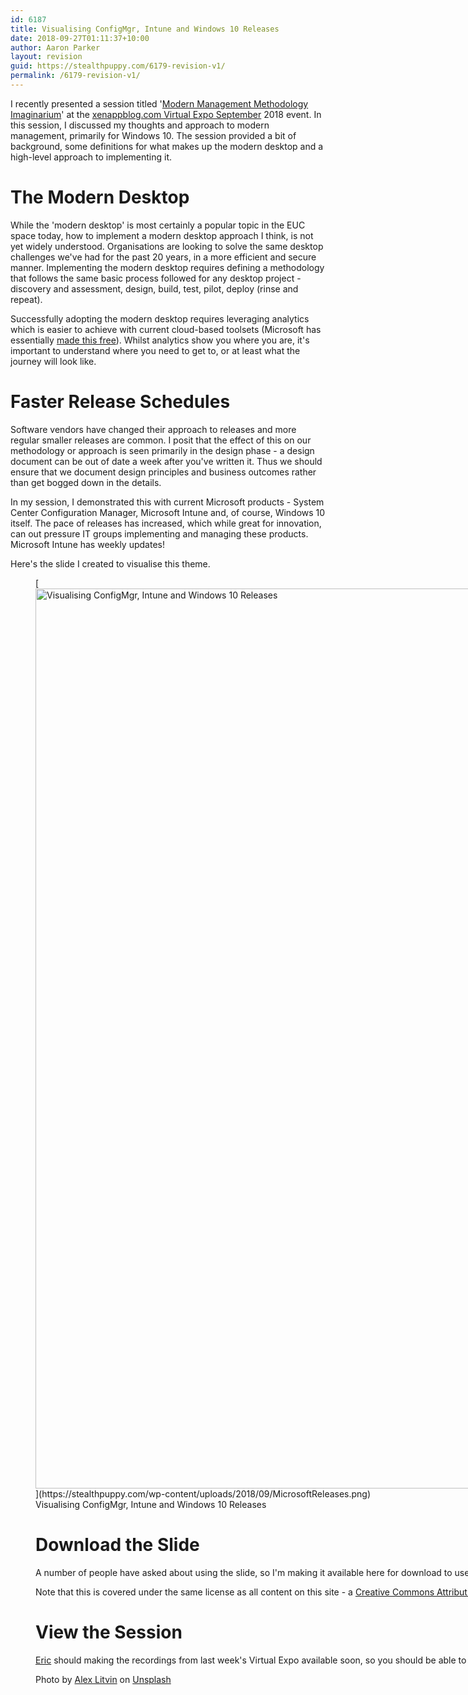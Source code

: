 ```yaml
---
id: 6187
title: Visualising ConfigMgr, Intune and Windows 10 Releases
date: 2018-09-27T01:11:37+10:00
author: Aaron Parker
layout: revision
guid: https://stealthpuppy.com/6179-revision-v1/
permalink: /6179-revision-v1/
---
```

I recently presented a session titled '[Modern Management Methodology Imaginarium](https://xenappblog.com/agenda/)' at the [xenappblog.com Virtual Expo September](https://xenapptraining.lpages.co/xbve092018/) 2018 event. In this session, I discussed my thoughts and approach to modern management, primarily for Windows 10. The session provided a bit of background, some definitions for what makes up the modern desktop and a high-level approach to implementing it.

# The Modern Desktop

While the 'modern desktop' is most certainly a popular topic in the EUC space today, how to implement a modern desktop approach I think, is not yet widely understood. Organisations are looking to solve the same desktop challenges we've had for the past 20 years, in a more efficient and secure manner. Implementing the modern desktop requires defining a methodology that follows the same basic process followed for any desktop project - discovery and assessment, design, build, test, pilot, deploy (rinse and repeat). 

Successfully adopting the modern desktop requires leveraging analytics which is easier to achieve with current cloud-based toolsets (Microsoft has essentially [made this free](https://docs.microsoft.com/en-us/windows/deployment/update/windows-analytics-overview)). Whilst analytics show you where you are, it's important to understand where you need to get to, or at least what the journey will look like.

# Faster Release Schedules

Software vendors have changed their approach to releases and more regular smaller releases are common. I posit that the effect of this on our methodology or approach is seen primarily in the design phase - a design document can be out of date a week after you've written it. Thus we should ensure that we document design principles and business outcomes rather than get bogged down in the details.

In my session, I demonstrated this with current Microsoft products - System Center Configuration Manager, Microsoft Intune and, of course, Windows 10 itself. The pace of releases has increased, which while great for innovation, can out pressure IT groups implementing and managing these products. Microsoft Intune has weekly updates!

Here's the slide I created to visualise this theme.

<figure id="attachment_6184" aria-describedby="caption-attachment-6184" style="width: 2560px" class="wp-caption aligncenter">[<img class="size-full wp-image-6184" src="https://stealthpuppy.com/wp-content/uploads/2018/09/MicrosoftReleases.png" alt="Visualising ConfigMgr, Intune and Windows 10 Releases" width="2560" height="1440" srcset="https://stealthpuppy.com/wp-content/uploads/2018/09/MicrosoftReleases.png 2560w, https://stealthpuppy.com/wp-content/uploads/2018/09/MicrosoftReleases-150x84.png 150w, https://stealthpuppy.com/wp-content/uploads/2018/09/MicrosoftReleases-300x169.png 300w, https://stealthpuppy.com/wp-content/uploads/2018/09/MicrosoftReleases-768x432.png 768w, https://stealthpuppy.com/wp-content/uploads/2018/09/MicrosoftReleases-1024x576.png 1024w" sizes="(max-width: 2560px) 100vw, 2560px" />](https://stealthpuppy.com/wp-content/uploads/2018/09/MicrosoftReleases.png)<figcaption id="caption-attachment-6184" class="wp-caption-text">Visualising ConfigMgr, Intune and Windows 10 Releases</figcaption>

# Download the Slide

A number of people have asked about using the slide, so I'm making it available here for download to use in your own presentations. Download here in PowerPoint format: [Visualising ConfigMgr, Intune and Windows 10 Releases](https://stealthpuppy.sharefile.com/d-se48ec490d4c485f8).

Note that this is covered under the same license as all content on this site - a <a href="https://creativecommons.org/licenses/by-nc-sa/4.0/" rel="license">Creative Commons Attribution-NonCommercial-ShareAlike 4.0 International License</a>. If you use the slide, please keep the attribution intact. I welcome any updates or improvements you might have.

# View the Session

[Eric](https://twitter.com/xenappblog) should making the recordings from last week's Virtual Expo available soon, so you should be able to see my session in full.

Photo by [Alex Litvin](https://unsplash.com/photos/MAYsdoYpGuk?utm_source=unsplash&utm_medium=referral&utm_content=creditCopyText) on [Unsplash](https://unsplash.com/search/photos/projector?utm_source=unsplash&utm_medium=referral&utm_content=creditCopyText)

 